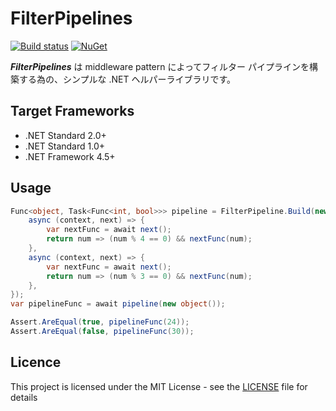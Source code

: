 # FilterPipelines
[![Build status](https://ci.appveyor.com/api/projects/status/o9qub1ba5r3qx7tj/branch/master?svg=true)](https://ci.appveyor.com/project/inasync/filterpipelines/branch/master)
[![NuGet](https://img.shields.io/nuget/v/Inasync.FilterPipelines.svg)](https://www.nuget.org/packages/Inasync.FilterPipelines/)

***FilterPipelines*** は middleware pattern によってフィルター パイプラインを構築する為の、シンプルな .NET ヘルパーライブラリです。

## Target Frameworks
- .NET Standard 2.0+
- .NET Standard 1.0+
- .NET Framework 4.5+


## Usage
```cs
Func<object, Task<Func<int, bool>>> pipeline = FilterPipeline.Build(new PredicateFilterCreator<int, object>[]{
    async (context, next) => {
        var nextFunc = await next();
        return num => (num % 4 == 0) && nextFunc(num);
    },
    async (context, next) => {
        var nextFunc = await next();
        return num => (num % 3 == 0) && nextFunc(num);
    },
});
var pipelineFunc = await pipeline(new object());

Assert.AreEqual(true, pipelineFunc(24));
Assert.AreEqual(false, pipelineFunc(30));
```

## Licence
This project is licensed under the MIT License - see the [LICENSE](LICENSE) file for details
